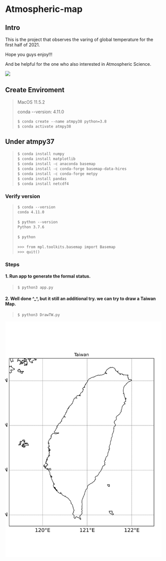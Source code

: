 # Atmospheric-map

## Intro

This is the project that observes the varing of global temperature for the first half of 2021. 

Hope you guys enjoy!!! 

And be helpful for the one who also interested in Atmospheric Science.

![](./assets/imgs/temperature_timelapse.gif)

## Create Enviroment
> MacOS 11.5.2
> 
> conda --version: 4.11.0
> ``` vim
> $ conda create --name atmpy38 python=3.8
> $ conda activate atmpy38
> ```

## Under atmpy37

>``` vim
> $ conda install numpy
> $ conda install matplotlib
> $ conda install -c anaconda basemap
> $ conda install -c conda-forge basemap-data-hires
> $ conda install -c conda-forge metpy
> $ conda install pandas
> $ conda install netcdf4
> ```

### Verify version

> ``` vim
> $ conda --version
> conda 4.11.0
> 
> $ python --version
> Python 3.7.6
> 
> $ python
> 
> >>> from mpl.toolkits.basemap import Basemap
> >>> quit()
> ```

### Steps

#### 1. Run app to generate the formal status.
> ``` vim
> $ python3 app.py
> ```


#### 2. Well done ^_^, but it still an additional try. we can try to draw a Taiwan Map.
> ``` vim
> $ python3 DrawTW.py
> ```

![](./assets/imgs/Taiwan.jpg)